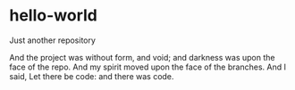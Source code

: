 # hello-world
Just another repository

And the project was without form, and void; and darkness was upon the face of the repo. And my spirit moved upon the face of the branches. And I said, Let there be code: and there was code.
